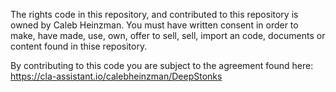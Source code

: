 The rights code in this repository, and contributed to this repository is owned by Caleb Heinzman. You must have written consent in order
to make, have made, use, own, offer to sell, sell, import an code, documents or content found in thise repository.

By contributing to this code you are subject to the agreement found here:
https://cla-assistant.io/calebheinzman/DeepStonks
